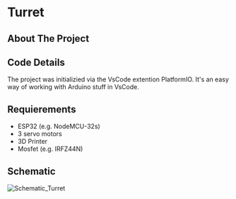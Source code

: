 # Turret

## About The Project


## Code Details

The project was initializied via the VsCode extention PlatformIO. It's an easy way of working with Arduino stuff in VsCode.

## Requierements

- ESP32 (e.g. NodeMCU-32s)
- 3 servo motors
- 3D Printer
- Mosfet (e.g. IRFZ44N)

## Schematic
![Schematic_Turret](https://github.com/KaitoKunTatsu/Turret/assets/88390464/901e37b9-d6ad-46ad-a341-848eff22a7a6)
